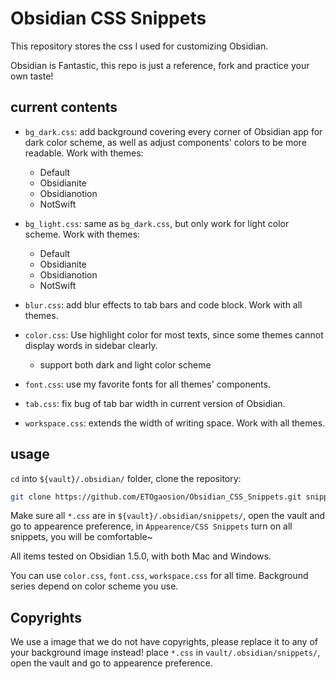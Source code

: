# Obsidian CSS Snippets

This repository stores the css I used for customizing Obsidian.

Obsidian is Fantastic, this repo is just a reference, fork and practice your own taste!

## current contents

- `bg_dark.css`: add background covering every corner of Obsidian app for dark color scheme, as well as adjust components' colors to be more readable. Work with themes:
    - Default
    - Obsidianite
    - Obsidianotion
    - NotSwift

- `bg_light.css`: same as `bg_dark.css`, but only work for light color scheme. Work with themes:
    - Default
    - Obsidianite
    - Obsidianotion
    - NotSwift
- `blur.css`: add blur effects to tab bars and code block. Work with all themes.
- `color.css`: Use highlight color for most texts, since some themes cannot display words in sidebar clearly.
    - support both dark and light color scheme

- `font.css`: use my favorite fonts for all themes' components.
- `tab.css`: fix bug of tab bar width in current version of Obsidian.
- `workspace.css`: extends the width of writing space. Work with all themes.

## usage

`cd` into `${vault}/.obsidian/` folder, clone the repository:

```sh
git clone https://github.com/ETOgaosion/Obsidian_CSS_Snippets.git snippets
```

Make sure all `*.css` are in `${vault}/.obsidian/snippets/`, open the vault and go to appearence preference, in `Appearence/CSS Snippets` turn on all snippets, you will be comfortable~

All items tested on Obsidian 1.5.0, with both Mac and Windows.

You can use `color.css`, `font.css`, `workspace.css` for all time. Background series depend on color scheme you use.

## Copyrights

We use a image that we do not have copyrights, please replace it to any of your background image instead!
place `*.css` in `vault/.obsidian/snippets/`, open the vault and go to appearence preference.
